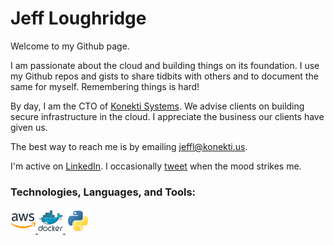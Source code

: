 # Jeff Loughridge 

Welcome to my Github page.

I am passionate about the cloud and building things on its foundation. I use my Github repos and gists
to share tidbits with others and to document the same for myself. Remembering things is hard!


By day, I am the CTO of [Konekti Systems](https://konekti.us). We advise clients on building secure
infrastructure in the cloud. I appreciate the business our clients have given us. 


The best way to reach me is by emailing [jeffl@konekti.us](mailto:jeffl@konekti.us).


I'm active on [LinkedIn](https://www.linkedin.com/in/jeffloughridge/). I occasionally 
[tweet](https://twitter.com/jeffbrl) when the mood strikes me.

<h3 align="left">Technologies, Languages, and Tools:</h3>
<p align="left"> <a href="https://aws.amazon.com" target="_blank"> <img src="https://raw.githubusercontent.com/devicons/devicon/master/icons/amazonwebservices/amazonwebservices-original-wordmark.svg" alt="aws" width="40" height="40"/> </a> <a href="https://www.docker.com/" target="_blank"> <img src="https://raw.githubusercontent.com/devicons/devicon/master/icons/docker/docker-original-wordmark.svg" alt="docker" width="40" height="40"/> </a> <a href="https://www.python.org" target="_blank"> <img src="https://raw.githubusercontent.com/devicons/devicon/master/icons/python/python-original.svg" alt="python" width="40" height="40"/> </a> </p>

